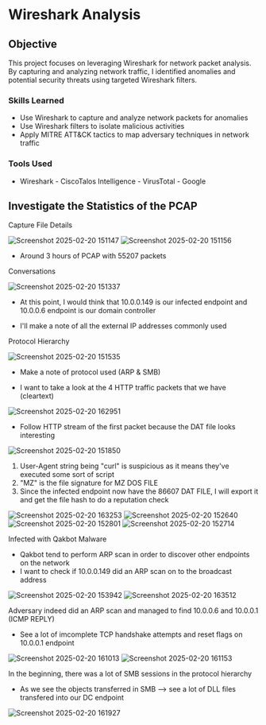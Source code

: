 # Wireshark Analysis 

## Objective
This project focuses on leveraging Wireshark for network packet analysis. By capturing and analyzing network traffic, I identified anomalies and potential security threats using targeted Wireshark filters. 

### Skills Learned

- Use Wireshark to capture and analyze network packets for anomalies
- Use Wireshark filters to isolate malicious activities
- Apply MITRE ATT&CK tactics to map adversary techniques in network traffic

### Tools Used

- Wireshark - CiscoTalos Intelligence - VirusTotal - Google

## Investigate the Statistics of the PCAP

Capture File Details

![Screenshot 2025-02-20 151147](https://github.com/user-attachments/assets/c86f219a-2b0f-48cc-9587-bba2e956af1d)
![Screenshot 2025-02-20 151156](https://github.com/user-attachments/assets/7a040c91-2234-4cbc-9293-6e6b7694c292)

- Around 3 hours of PCAP with 55207 packets

Conversations

![Screenshot 2025-02-20 151337](https://github.com/user-attachments/assets/c78e6dba-be57-435d-8e74-c09c924911a3)

- At this point, I would think that 10.0.0.149 is our infected endpoint and 10.0.0.6 endpoint is our domain controller

- I'll make a note of all the external IP addresses commonly used

Protocol Hierarchy

![Screenshot 2025-02-20 151535](https://github.com/user-attachments/assets/0e0fc11f-f0f6-4399-8956-cfdc44fe4937)

- Make a note of protocol used (ARP & SMB)

- I want to take a look at the 4 HTTP traffic packets that we have (cleartext)

![Screenshot 2025-02-20 162951](https://github.com/user-attachments/assets/f66bb618-6c2f-46ac-a5de-02b6552347b8)

- Follow HTTP stream of the first packet because the DAT file looks interesting
  
![Screenshot 2025-02-20 151850](https://github.com/user-attachments/assets/3175ae09-5a8b-4fd1-92e3-f06fb0a8b562)

1. User-Agent string being "curl" is suspicious as it means they've executed some sort of script
2. "MZ" is the file signature for MZ DOS FILE 
3. Since the infected endpoint now have the 86607 DAT FILE, I will export it and get the file hash to do a reputation check

![Screenshot 2025-02-20 163253](https://github.com/user-attachments/assets/b43f608e-ef7f-4669-858d-2dc7312150b0)
![Screenshot 2025-02-20 152640](https://github.com/user-attachments/assets/71e427dd-e4f5-40c6-8411-d79b3285201e)
![Screenshot 2025-02-20 152801](https://github.com/user-attachments/assets/fd3fee4c-8aa0-432e-80a1-8bfdda1023c1)
![Screenshot 2025-02-20 152714](https://github.com/user-attachments/assets/4dffc207-79ad-4461-9e94-9cf5e4d2f3cb)

Infected with Qakbot Malware
- Qakbot tend to perform ARP scan in order to discover other endpoints on the network
- I want to check if 10.0.0.149 did an ARP scan on to the broadcast address

![Screenshot 2025-02-20 153942](https://github.com/user-attachments/assets/de76c7f6-dc83-4069-8400-b71987edc808)
![Screenshot 2025-02-20 163512](https://github.com/user-attachments/assets/dc7f6e21-0928-4fc2-a133-454dd8567883)

Adversary indeed did an ARP scan and managed to find 10.0.0.6 and 10.0.0.1 (ICMP REPLY)
- See a lot of imcomplete TCP handshake attempts and reset flags on 10.0.0.1 endpoint

![Screenshot 2025-02-20 161013](https://github.com/user-attachments/assets/42af3c3c-8273-4254-b06b-2c78b37a1bf5)
![Screenshot 2025-02-20 161153](https://github.com/user-attachments/assets/985bdb33-6849-4483-8392-5f6de1b7d4f0)

In the beginning, there was a lot of SMB sessions in the protocol hierarchy
- As we see the objects transferred in SMB --> see a lot of DLL files transfered into our DC endpoint

![Screenshot 2025-02-20 161927](https://github.com/user-attachments/assets/244c2008-8345-4767-aaab-f427012a9838)























